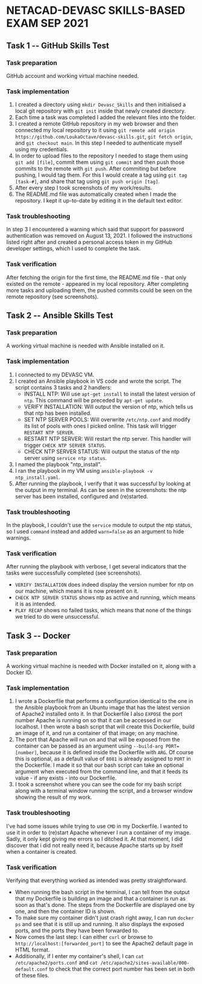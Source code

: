 # NETACAD-DEVASC SKILLS-BASED EXAM SEP 2021

## Task 1 -- GitHub Skills Test
### Task preparation
GitHub account and working virtual machine needed.
### Task implementation
1. I created a directory using ```mkdir Devasc_Skills``` and then initialised a local git repository with ```git init``` inside that newly created directory.
2. Each time a task was completed I added the relevant files into the folder.
3. I created a remote GitHub repository in my web browser and then connected my local repository to it using ```git remote add origin https://github.com/LoukaOctave/devasc-skills.git```, ```git fetch origin```, and ```git checkout main```. In this step I needed to authenticate myself using my credentials.
4. In order to upload files to the repository I needed to stage them using ```git add [file]```, commit them using ```git commit``` and then push those commits to the remote with ```git push```. After commiting but before pushing, I would tag them. For this I would create a tag using ```git tag [task-#]```, and share that tag using ```git push origin [tag]```.
5. After every step I took screenshots of my work/results.
6. The README.md file was automatically created when I made the repository. I kept it up-to-date by editing it in the default text editor.
### Task troubleshooting
In step 3 I encountered a warning which said that support for password authentication was removed on August 13, 2021. I followed the instructions listed right after and created a personal access token in my GitHub developer settings, which I used to complete the task.
### Task verification
After fetching the origin for the first time, the README.md file - that only existed on the remote - appeared in my local repository. After completing more tasks and uploading them, the pushed commits could be seen on the remote repository (see screenshots).

## Task 2 -- Ansible Skills Test
### Task preparation
A working virtual machine is needed with Ansible installed on it.
### Task implementation
1. I connected to my DEVASC VM.
2. I created an Ansible playbook in VS code and wrote the script. The script contains 3 tasks and 2 handlers:
    * INSTALL NTP: Will use ```apt-get install``` to install the latest version of ```ntp```. This command will be preceded by ```apt-get update```.
    * VERIFY INSTALLATION: Will output the version of ntp, which tells us that ntp has been installed.
    * SET NTP SERVER POOLS: Will overwrite ```/etc/ntp.conf``` and modify its list of pools with ones I picked online. This task will trigger ```RESTART NTP SERVER```.
    * RESTART NTP SERVER: Will restart the ntp server. This handler will trigger ```CHECK NTP SERVER STATUS```.
    * CHECK NTP SERVER STATUS: Will output the status of the ntp server using ```service ntp status```.
3. I named the playbook "ntp_install".
4. I ran the playbook in my VM using ```ansible-playbook -v ntp_install.yaml```.
5. After running the playbook, I verify that it was successful by looking at the output in my terminal. As can be seen in the screenshots: the ntp server has been installed, configured and (re)started.
### Task troubleshooting
In the playbook, I couldn't use the ```service``` module to output the ntp status, so I used ```command``` instead and added ```warn=false``` as an argument to hide warnings.
### Task verification
After running the playbook with verbose, I get several indicators that the tasks were successfully completed (see screenshots).
* ```VERIFY INSTALLATION``` does indeed display the version number for ntp on our machine, which means it is now present on it.
* ```CHECK NTP SERVER STATUS``` shows ntp as active and running, which means it is as intended.
* ```PLAY RECAP``` shows no failed tasks, which means that none of the things we tried to do were unsuccessful.

## Task 3 -- Docker
### Task preparation
A working virtual machine is needed with Docker installed on it, along with a Docker ID.
### Task implementation
1. I wrote a Dockerfile that performs a configuration identical to the one in the Ansible playbook from an Ubuntu image that has the latest version of Apache2 installed onto it. In that Dockerfile I also ```EXPOSE``` the port number Apache is running on so that it can be accessed in our localhost.
I then wrote a bash script that will create this Dockerfile, build an image of it, and run a container of that image; on any machine.
2. The port that Apache will run on and that will be exposed from the container can be passed as an argument using ```--build-arg PORT=[number]```, because it is defined inside the Dockerfile with ```ARG```. Of course this is optional, as a default value of ```8081``` is already assigned to ```PORT``` in the Dockerfile.
I made it so that our bash script can take an optional argument when executed from the command line, and that it feeds its value - if any exists - into our Dockerfile.
3. I took a screenshot where you can see the code for my bash script along with a terminal window running the script, and a browser window showing the result of my work.
### Task troubleshooting
I've had some issues while trying to use ```CMD``` in my Dockerfile. I wanted to use it in order to (re)start Apache whenever I run a container of my image. Sadly, it only kept giving me errors so I ditched it. At that moment, I did discover that i did not really need it, because Apache starts up by itself when a container is created.
### Task verification
Verifying that everything worked as intended was pretty straightforward.
* When running the bash script in the terminal, I can tell from the output that my Dockerfile is building an image and that a container is run as soon as that's done. The steps from the Dockerfile are displayed one by one, and then the container ID is shown.
* To make sure my container didn't just crash right away, I can run ```docker ps``` and see that it is still up and running. It also displays the exposed ports, and the ports they have been forwarded to.
* Now comes the last step: I can either ```curl``` or browse to ```http://localhost:[forwarded_port]``` to see the Apache2 default page in HTML format.
* Additionally, if I enter my container's shell, I can ```cat /etc/apache2/ports.conf``` and ```cat /etc/apache2/sites-available/000-default.conf``` to check that the correct port number has been set in both of these files.